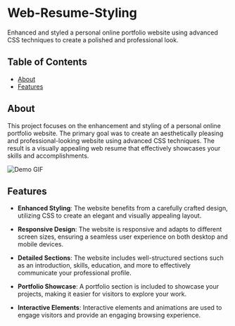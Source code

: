 # Web-Resume-Styling


Enhanced and styled a personal online portfolio website using advanced CSS techniques to create a polished and professional look.

## Table of Contents

- [About](#about)
- [Features](#features)

## About

This project focuses on the enhancement and styling of a personal online portfolio website. The primary goal was to create an aesthetically pleasing and professional-looking website using advanced CSS techniques. The result is a visually appealing web resume that effectively showcases your skills and accomplishments.



![Demo GIF](demo.gif)

## Features

- **Enhanced Styling**: The website benefits from a carefully crafted design, utilizing CSS to create an elegant and visually appealing layout.

- **Responsive Design**: The website is responsive and adapts to different screen sizes, ensuring a seamless user experience on both desktop and mobile devices.

- **Detailed Sections**: The website includes well-structured sections such as an introduction, skills, education, and more to effectively communicate your professional profile.

- **Portfolio Showcase**: A portfolio section is included to showcase your projects, making it easier for visitors to explore your work.

- **Interactive Elements**: Interactive elements and animations are used to engage visitors and provide an engaging browsing experience.


